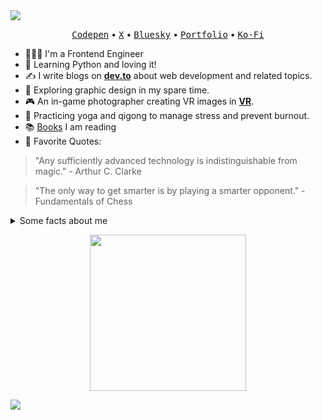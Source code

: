 
<img src="https://res.cloudinary.com/dqycbt6xs/image/upload/v1719938759/mee_xhhkmw.png" >


<p align="center">
    <a href="https://codepen.io/HighFlyer/" alt="Codepen"><kbd>Codepen</kbd></a> •
    <a href="https://twitter.com/highflyer910" alt="X"><kbd>X</kbd></a> •
    <a href="https://bsky.app/profile/highflyer910.bsky.social" alt="Blueky"><kbd>Bluesky</kbd></a> •
    <a href="https://highflyer910.github.io/" alt="My site"><kbd>Portfolio</kbd></a> •
    <a href="https://ko-fi.com/highflyer910" alt="Buy me a coffee"><kbd>Ko-Fi</kbd></a>
  </p>

- 👩🏻‍💻 I'm a Frontend Engineer
- 🌱 Learning Python and loving it!
- ✍️ I write blogs on **[dev.to](https://dev.to/highflyer910)** about web development and related topics. 
- 🎨 Exploring graphic design in my spare time.
- 🎮 An in-game photographer  creating VR images in **[VR](https://ingame-photography.netlify.app/)**.
- 🧘 Practicing yoga and qigong to manage stress and prevent burnout.
- 📚 [Books](https://highflyer.notion.site/62d3175fce984f4a8e5c5e5ebc00975f?v=1fe86795e6d84aeb8699284329989aa9&pvs=4) I am reading
- 💬 Favorite Quotes:
> "Any sufficiently advanced technology is indistinguishable from magic." - Arthur C. Clarke

> "The only way to get smarter is by playing a smarter opponent." - Fundamentals of Chess

<!--[![spotify-github-profile](https://spotify-github-profile.vercel.app/api/view?uid=22smz5hni4thxjww45b2lmdjq&cover_image=true&theme=novatorem)](https://spotify-github-profile.vercel.app/api/view?uid=22smz5hni4thxjww45b2lmdjq&redirect=true)-->

  <details>
    <summary>Some facts about me</summary>
   <img src="https://github-readme-stats.vercel.app/api?username=highflyer910&show_icons=true&hide=[%22issues%22]&theme=radical" alt="highflyer910" /> 
  </details>


<p align="center">
  <img width="250" src="https://media.giphy.com/media/KFcA9XBoottEw4Jv86/giphy.gif" width="180">
</p>

![](https://komarev.com/ghpvc/?username=highflyer910&color=yellow)


<!--

- 🔭 I’m currently working on ...
- 🌱 I’m currently learning ...
- 👯 I’m looking to collaborate on ...
- 🤔 I’m looking for help with ...
- 💬 Ask me about ...
- 📫 How to reach me: ...
- 😄 Pronouns: ...
- ⚡ Fun fact: ...
-->


